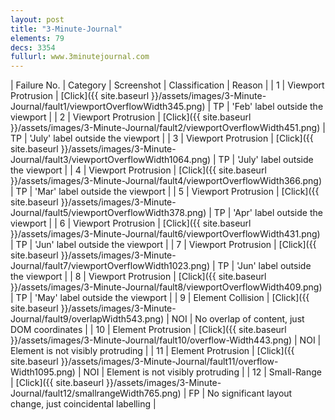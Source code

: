 ```yaml
---
layout: post
title: "3-Minute-Journal"
elements: 79
decs: 3354
fullurl: www.3minutejournal.com
---
```

| Failure No. | Category | Screenshot | Classification | Reason | 
| 1 | Viewport Protrusion | [Click]({{ site.baseurl }}/assets/images/3-Minute-Journal/fault1/viewportOverflowWidth345.png) | TP | 'Feb' label outside the viewport |
| 2 | Viewport Protrusion | [Click]({{ site.baseurl }}/assets/images/3-Minute-Journal/fault2/viewportOverflowWidth451.png) | TP | 'July' label outside the viewport |
| 3 | Viewport Protrusion | [Click]({{ site.baseurl }}/assets/images/3-Minute-Journal/fault3/viewportOverflowWidth1064.png) | TP | 'July' label outside the viewport |
| 4 | Viewport Protrusion | [Click]({{ site.baseurl }}/assets/images/3-Minute-Journal/fault4/viewportOverflowWidth366.png) | TP | 'Mar' label outside the viewport |
| 5 | Viewport Protrusion | [Click]({{ site.baseurl }}/assets/images/3-Minute-Journal/fault5/viewportOverflowWidth378.png) | TP | 'Apr' label outside the viewport |
| 6 | Viewport Protrusion | [Click]({{ site.baseurl }}/assets/images/3-Minute-Journal/fault6/viewportOverflowWidth431.png) | TP | 'Jun' label outside the viewport |
| 7 | Viewport Protrusion | [Click]({{ site.baseurl }}/assets/images/3-Minute-Journal/fault7/viewportOverflowWidth1023.png) | TP | 'Jun' label outside the viewport |
| 8 | Viewport Protrusion | [Click]({{ site.baseurl }}/assets/images/3-Minute-Journal/fault8/viewportOverflowWidth409.png) | TP | 'May' label outside the viewport |
| 9 | Element Collision | [Click]({{ site.baseurl }}/assets/images/3-Minute-Journal/fault9/overlapWidth543.png) | NOI | No overlap of content, just DOM coordinates |
| 10 | Element Protrusion | [Click]({{ site.baseurl }}/assets/images/3-Minute-Journal/fault10/overflow-Width443.png) | NOI | Element is not visibly protruding |
| 11 | Element Protrusion | [Click]({{ site.baseurl }}/assets/images/3-Minute-Journal/fault11/overflow-Width1095.png) | NOI | Element is not visibly protruding |
| 12 | Small-Range | [Click]({{ site.baseurl }}/assets/images/3-Minute-Journal/fault12/smallrangeWidth765.png) | FP | No significant layout change, just coincidental labelling |
